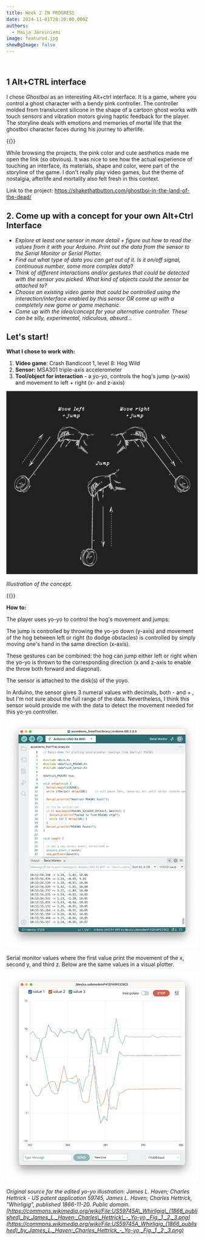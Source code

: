 ```yaml
---
title: Week 2 IN PROGRESS
date: 2024-11-01T20:20:00.000Z
authors:
  - Maija Järviniemi
image: featured.jpg
showBgImage: false
---
```

![]()

## 1 Alt+CTRL interface

I chose *Ghostboi* as an interesting Alt+ctrl interface. It is a game, where you control a ghost character with a bendy pink controller. The controller molded from translucent silicone in the shape of a cartoon ghost works with touch sensors and vibration motors giving haptic feedback for the player. The storyline deals with emotions and memories of mortal life that the ghostboi character faces during his journey to afterlife.

{{<youtube kD_QNWwgXTA>}}

While browsing the projects, the pink color and cute aesthetics made me open the link (so obvious). It was nice to see how the actual experience of touching an interface, its materials, shape and color, were part of the storyline of the game. I don't really play video games, but the theme of nostalgia, afterlife and mortality also felt fresh in this context. 

Link to the project: <https://shakethatbutton.com/ghostboi-in-the-land-of-the-dead/>

## 2. Come up with a concept for your own Alt+Ctrl Interface

* *Explore at least one sensor in more detail + figure out how to read the values from it with your Arduino. Print out the data from the sensor to the Serial Monitor or Serial Plotter.*
* *Find out what type of data you can get out of it. Is it on/off signal, continuous number, some more complex data?*
* *Think of different interactions and/or gestures that could be detected with the sensor you picked. What kind of objects could the sensor be attached to?*
* *Choose an existing video game that could be controlled using the interaction/interface enabled by this sensor OR come up with a completely new game or game mechanic.*
* *Come up with the idea/concept for your alternative controller. These can be silly, experimental, ridiculous, absurd…*

## Let's start!

**What I chose to work with:**

1. **Video game**: Crash Bandicoot 1, level 8: Hog Wild
2. **Sensor:** MSA301 triple-axis accelerometer
3. **Tool/object for interaction** - a yo-yo, controls the hog's jump (y-axis) and movement to left + right (x- and z-axis)

![](yoyo-interaction.jpg)

*Illustration of the concept.*

{{<youtube X2yDxSFadHM>}}

**How to:**

The player uses yo-yo to control the hog's movement and jumps:

The jump is controlled by throwing the yo-yo down (y-axis) and movement of the hog between left or right (to dodge obstacles) is controlled by simply moving one's hand in the same direction (x-axis).

These gestures can be combined: the hog can jump either left or right when the yo-yo is thrown to the corresponding direction (x and z-axis to enable the throw both forward and diagonal).

The sensor is attached to the disk(s) of the yoyo.

In Arduino, the sensor gives 3 numeral values with decimals, both - and + , but I'm not sure about the full range of the data. Nevertheless, I think this sensor would provide me with the data to detect the movement needed for this yo-yo controller.

![](accelerometer_monitor.png)

Serial monitor values where the first value print the movement of the x, second y, and third z. Below are the same values in a visual plotter.

![](accelerometer_plotter.png)

*Original source for the edited yo-yo illustration: James L. Haven; Charles Hettrick - US patent application 59745, James L. Haven; Charles Hettrick, "Whirligig", published 1866-11-20. Public domain. [https://commons.wikimedia.org/wiki/File:US59745A\_Whirligig\_(1866_published)_by_James_L._Haven;_Charles\_Hettrick\_-_Yo-yo,_Fig._1,_2,_3.png](https://commons.wikimedia.org/wiki/File:US59745A_Whirligig_(1866_published)_by_James_L._Haven;_Charles_Hettrick_-_Yo-yo,_Fig._1,_2,_3.png)*
